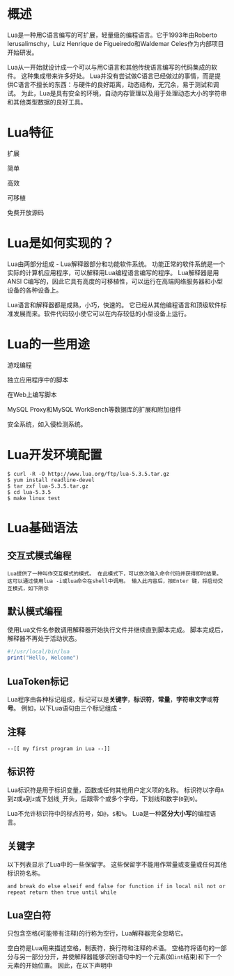 # 概述

Lua是一种用C语言编写的可扩展，轻量级的编程语言。它于1993年由Roberto Ierusalimschy，Luiz Henrique de Figueiredo和Waldemar Celes作为内部项目开始研发。

Lua从一开始就设计成一个可以与用C语言和其他传统语言编写的代码集成的软件。 这种集成带来许多好处。 Lua并没有尝试做C语言已经做过的事情，而是提供C语言不擅长的东西：与硬件的良好距离，动态结构，无冗余，易于测试和调试。 为此，Lua是具有安全的环境，自动内存管理以及用于处理动态大小的字符串和其他类型数据的良好工具。



# Lua特征

扩展

简单

高效

可移植

免费开放源码



# Lua是如何实现的？

Lua由两部分组成 -  Lua解释器部分和功能软件系统。 功能正常的软件系统是一个实际的计算机应用程序，可以解释用Lua编程语言编写的程序。 Lua解释器是用ANSI C编写的，因此它具有高度的可移植性，可以运行在高端网络服务器和小型设备的各种设备上。

Lua语言和解释器都是成熟，小巧，快速的。 它已经从其他编程语言和顶级软件标准发展而来。软件代码较小使它可以在内存较低的小型设备上运行。

# Lua的一些用途

游戏编程

独立应用程序中的脚本

在Web上编写脚本

MySQL Proxy和MySQL WorkBench等数据库的扩展和附加组件

安全系统，如入侵检测系统。



# Lua开发环境配置

```shell
$ curl -R -O http://www.lua.org/ftp/lua-5.3.5.tar.gz
$ yum install readline-devel
$ tar zxf lua-5.3.5.tar.gz
$ cd lua-5.3.5
$ make linux test
```





# Lua基础语法

## 交互式模式编程

```
Lua提供了一种叫作交互模式的模式。 在此模式下，可以依次输入命令代码并获得即时结果。 这可以通过使用lua -i或lua命令在shell中调用。 输入此内容后，按Enter 键，将启动交互模式，如下所示
```

## 默认模式编程

使用Lua文件名参数调用解释器开始执行文件并继续直到脚本完成。 脚本完成后，解释器不再处于活动状态。

```lua
#!/usr/local/bin/lua
print("Hello, Welcome")
```

## LuaToken标记

Lua程序由各种标记组成，标记可以是**关键字**，**标识符**，**常量**，**字符串文字**或**符号**。 例如，以下Lua语句由三个标记组成 -



## 注释

```
--[[ my first program in Lua --]]
```

## 标识符

Lua标识符是用于标识变量，函数或任何其他用户定义项的名称。 标识符以字母`A`到`Z`或`a`到`z`或下划线`_`开头，后跟零个或多个字母，下划线和数字(`0`到`9`)。

Lua不允许标识符中的标点符号，如`@`，`$`和`%`。 Lua是一种**区分大小写**的编程语言。

## 关键字

以下列表显示了Lua中的一些保留字。 这些保留字不能用作常量或变量或任何其他标识符名称。

```
and break do else elseif end false for function if in local nil not or repeat return then true until while
```

## Lua空白符

只包含空格(可能带有注释)的行称为空行，Lua解释器完全忽略它。

空白符是Lua用来描述空格，制表符，换行符和注释的术语。 空格符将语句的一部分与另一部分分开，并使解释器能够识别语句中的一个元素(如`int`结束)和下一个元素的开始位置。 因此，在以下声明中

